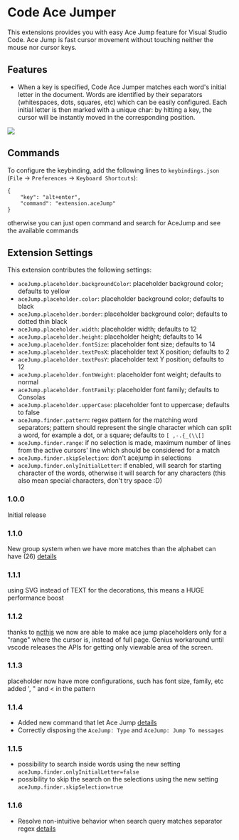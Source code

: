 # Code Ace Jumper

This extensions provides you with easy Ace Jump feature for Visual Studio Code. Ace Jump is fast cursor movement without touching neither the mouse nor cursor keys.

## Features

- When a key is specified, Code Ace Jumper matches each word's initial letter in the document. Words are identified by their separators (whitespaces, dots, squares, etc) which can be easily configured. Each initial letter is then marked with a unique char: by hitting a key, the cursor will be instantly moved in the corresponding position.

![](https://media.giphy.com/media/l0HlFPNndZgxEHV6w/source.gif)

## Commands

To configure the keybinding, add the following lines to `keybindings.json` (`File` -> `Preferences` -> `Keyboard Shortcuts`):

    {
        "key": "alt+enter",
        "command": "extension.aceJump"
    }

otherwise you can just open command and search for AceJump and see the available commands

## Extension Settings

This extension contributes the following settings:

* `aceJump.placeholder.backgroundColor`: placeholder background color; defaults to yellow
* `aceJump.placeholder.color`: placeholder background color; defaults to black
* `aceJump.placeholder.border`: placeholder background color; defaults to dotted thin black
* `aceJump.placeholder.width`: placeholder width; defaults to 12
* `aceJump.placeholder.height`: placeholder height; defaults to 14
* `aceJump.placeholder.fontSize`: placeholder font size; defaults to 14
* `aceJump.placeholder.textPosX`: placeholder text X position; defaults to 2
* `aceJump.placeholder.textPosY`: placeholder text Y position; defaults to 12
* `aceJump.placeholder.fontWeight`: placeholder font weight; defaults to normal
* `aceJump.placeholder.fontFamily`: placeholder font family; defaults to Consolas
* `aceJump.placeholder.upperCase`: placeholder font to uppercase; defaults to false
* `aceJump.finder.pattern`: regex pattern for the matching word separators; pattern should represent the single character which can split a word, for example a dot, or a square; defaults to `[ ,-.{_(\\[]`
* `aceJump.finder.range`: if no selection is made, maximum number of lines from the active cursors' line which should be considered for a match
* `aceJump.finder.skipSelection`: don't acejump in selections
* `aceJump.finder.onlyInitialLetter`: if enabled, will search for starting character of the words, otherwise it will search for any characters (this also mean special characters, don't try space :D)

### 1.0.0

Initial release

### 1.1.0

New group system when we have more matches than the alphabet can have (26) [details](https://github.com/lucax88x/CodeAceJumper/issues/6)

### 1.1.1

using SVG instead of TEXT for the decorations, this means a HUGE performance boost

### 1.1.2

thanks to [ncthis](https://github.com/lucax88x/CodeAceJumper/pull/8) we now are able to make ace jump placeholders only for a "range" where the cursor is, instead of full page. Genius workaround until vscode releases the APIs for getting only viewable area of the screen.

### 1.1.3

placeholder now have more configurations, such has font size, family, etc
added ', " and < in the pattern

### 1.1.4

* Added new command that let Ace Jump [details](https://github.com/lucax88x/CodeAceJumper/issues/6)
* Correctly disposing the `AceJump: Type` and `AceJump: Jump To messages`

### 1.1.5

* possibility to search inside words using the new setting `aceJump.finder.onlyInitialLetter=false`
* possibility to skip the search on the selections using the new setting `aceJump.finder.skipSelection=true`

### 1.1.6

* Resolve non-intuitive behavior when search query matches separator regex [details](https://github.com/lucax88x/CodeAceJumper/pull/20)